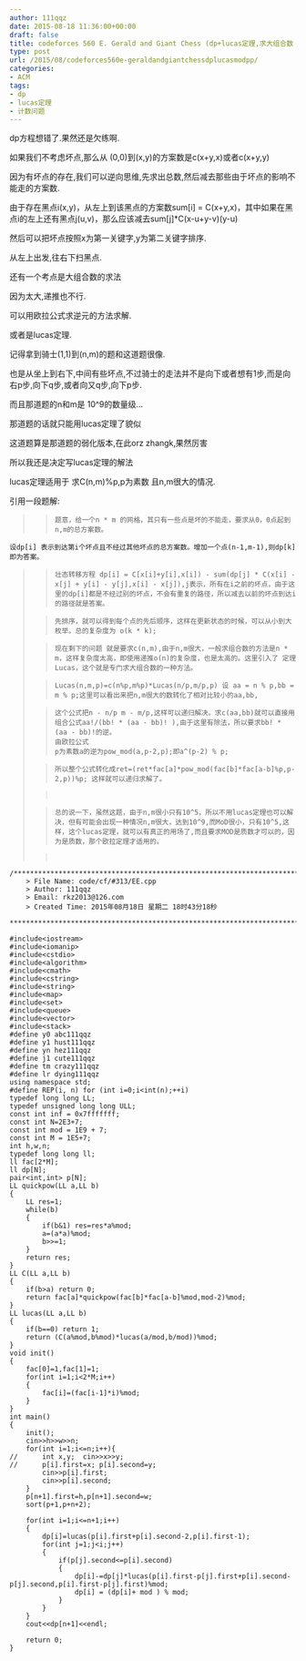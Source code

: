 ```yaml
---
author: 111qqz
date: 2015-08-18 11:36:00+00:00
draft: false
title: codeforces 560 E. Gerald and Giant Chess (dp+lucas定理,求大组合数 mod p,p为质数)
type: post
url: /2015/08/codeforces560e-geraldandgiantchessdplucasmodpp/
categories:
- ACM
tags:
- dp
- lucas定理
- 计数问题
---
```


dp方程想错了.果然还是欠练啊.

如果我们不考虑坏点,那么从 (0,0)到(x,y)的方案数是c(x+y,x)或者c(x+y,y)

因为有坏点的存在,我们可以逆向思维,先求出总数,然后减去那些由于坏点的影响不能走的方案数.

由于存在黑点i(x,y)，从左上到该黑点的方案数sum[i] = C(x+y,x)，其中如果在黑点i的左上还有黑点j(u,v)，那么应该减去sum[j]*C(x-u+y-v)(y-u)

然后可以把坏点按照x为第一关键字,y为第二关键字排序.

从左上出发,往右下扫黑点.

还有一个考点是大组合数的求法

因为太大,递推也不行.

可以用欧拉公式求逆元的方法求解.

或者是lucas定理.

记得拿到骑士(1,1)到(n,m)的题和这道题很像.

也是从坐上到右下,中间有些坏点,不过骑士的走法并不是向下或者想有1步,而是向右p步,向下q步,或者向又q步,向下p步.

而且那道题的n和m是 10^9的数量级...

那道题的话就只能用lucas定理了貌似

这道题算是那道题的弱化版本,在此orz zhangk,果然厉害

所以我还是决定写lucas定理的解法

lucas定理适用于 求C(n,m)%p,p为素数 且n,m很大的情况.

引用一段题解:


<blockquote>

>     
>     题意，给一个n * m 的网格，其只有一些点是坏的不能走，要求从0，0点起到n,m的总方案数。
> 
> 
</blockquote>



    
    设dp[i] 表示到达第i个坏点且不经过其他坏点的总方案数。增加一个点(n-1,m-1),则dp[k]即为答案。




<blockquote>

>     
>     壮态转移方程 dp[i] = C[x[i]+y[i],x[i]) - sum(dp[j] * C(x[i] - x[j] + y[i] - y[j],x[i] - x[j]),j表示，所有在i之前的坏点，由于这里的dp[i]都是不经过别的坏点，不会有重复的路径，所以减去以前的坏点到达i的路径就是答案。
> 
> 

>     
>     先排序，就可以得到每个点的先后顺序，这样在更新状态的时候，可以从小到大枚举。总的复杂度为 o(k * k);
> 
> 

>     
>     现在剩下的问题 就是要求c(n,m),由于n,m很大，一般求组合数的方法是n * m，这样复杂度太高，即使用递推o(n)的复杂度，也是太高的。这里引入了 定理Lucas，这个就是专门求大组合数的一种方法。
> 
> 

>     
>     Lucas(n,m,p)=c(n%p,m%p)*Lucas(n/p,m/p,p) 设 aa = n % p,bb = m % p;这里可以看出来把n,m很大的数转化了相对比较小的aa,bb,
> 
> 

>     
>     这个公式把n - n/p m - m/p,这样可以递归解决。求c(aa,bb)就可以直接用组合公式aa!/(bb! * (aa - bb)! ),由于这里有除法，所以要求bb! * (aa - bb)!的逆。
>     由欧拉公式
>     p为素数a的逆为pow_mod(a,p-2,p);即a^(p-2) % p;
>     
> 
> 

>     
>     所以整个公式转化成ret=(ret*fac[a]*pow_mod(fac[b]*fac[a-b]%p,p-2,p))%p; 这样就可以递归求解了。
> 
> 

>     
>      
> 
> 

> 
> 

>     
>     总的说一下，虽然这题，由于n,m很小只有10^5，所以不用lucas定理也可以解决，但有可能会出现一种情况n,m很大，达到10^9,而MoD很小，只有10^5,这样，这个lucas定理，就可以有真正的用场了,而且要求MOD是质数才可以的，因为是质数，那个欧拉定理才适用的。
> 
> 

>     
>      
> 
> 
</blockquote>


 

    
    /*************************************************************************
    	> File Name: code/cf/#313/EE.cpp
    	> Author: 111qqz
    	> Email: rkz2013@126.com 
    	> Created Time: 2015年08月18日 星期二 18时43分18秒
     ************************************************************************/
    
    #include<iostream>
    #include<iomanip>
    #include<cstdio>
    #include<algorithm>
    #include<cmath>
    #include<cstring>
    #include<string>
    #include<map>
    #include<set>
    #include<queue>
    #include<vector>
    #include<stack>
    #define y0 abc111qqz
    #define y1 hust111qqz
    #define yn hez111qqz
    #define j1 cute111qqz
    #define tm crazy111qqz
    #define lr dying111qqz
    using namespace std;
    #define REP(i, n) for (int i=0;i<int(n);++i)  
    typedef long long LL;
    typedef unsigned long long ULL;
    const int inf = 0x7fffffff;
    const int N=2E3+7;
    const int mod = 1E9 + 7;
    const int M = 1E5+7;
    int h,w,n;
    typedef long long ll;
    ll fac[2*M];
    ll dp[N];
    pair<int,int> p[N];
    LL quickpow(LL a,LL b)
    {
    	LL res=1;
    	while(b)
    	{
    	    if(b&1) res=res*a%mod;
    	    a=(a*a)%mod;
    	    b>>=1;
    	}
    	return res;
    }
    LL C(LL a,LL b)
    {
    	if(b>a) return 0;
    	return fac[a]*quickpow(fac[b]*fac[a-b]%mod,mod-2)%mod;
    }
    LL lucas(LL a,LL b)
    {
    	if(b==0) return 1;
    	return (C(a%mod,b%mod)*lucas(a/mod,b/mod))%mod;
    }
    void init()
    {
    	fac[0]=1,fac[1]=1;
    	for(int i=1;i<2*M;i++)
    	{
    		fac[i]=(fac[i-1]*i)%mod;
    	}
    }
    int main()
    {
    	init();
    	cin>>h>>w>>n;
    	for(int i=1;i<=n;i++){
    //		int x,y;  cin>>x>>y;
    //		p[i].first=x; p[i].second=y;
    	    cin>>p[i].first;
    	    cin>>p[i].second;
    	}
    	p[n+1].first=h,p[n+1].second=w;
    	sort(p+1,p+n+2);
    	
    	for(int i=1;i<=n+1;i++)
    	{
    		dp[i]=lucas(p[i].first+p[i].second-2,p[i].first-1);
    		for(int j=1;j<i;j++)
    		{
    	 		if(p[j].second<=p[i].second) 
    			{
    				dp[i]-=dp[j]*lucas(p[i].first-p[j].first+p[i].second-p[j].second,p[i].first-p[j].first)%mod;
    				dp[i] = (dp[i]+ mod ) % mod;
    			}
     		}
    	}
    	cout<<dp[n+1]<<endl;
    
    	return 0;
    }
    



